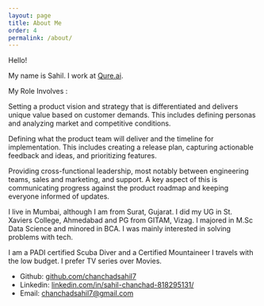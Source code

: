 ```yaml
---
layout: page
title: About Me
order: 4
permalink: /about/
---
```


Hello!

My name is Sahil.
I work at [Qure.ai](http://www.qure.ai).

My Role Involves :

Setting a product vision and strategy that is differentiated and delivers unique value based on customer demands. This includes defining personas and analyzing market and competitive conditions.

Defining what the product team will deliver and the timeline for implementation. This includes creating a release plan, capturing actionable feedback and ideas, and prioritizing features.

Providing cross-functional leadership, most notably between engineering teams, sales and marketing, and support. A key aspect of this is communicating progress against the product roadmap and keeping everyone informed of updates.

I live in Mumbai, although I am from Surat, Gujarat.
I did my UG in St. Xaviers College, Ahmedabad and PG from GITAM, Vizag. 
I majored in M.Sc Data Science and minored in BCA.
I was mainly interested in solving problems with tech.

I am a PADI certified Scuba Diver and a Certified Mountaineer
I travels with the low budget.
I prefer TV series over Movies.


* Github: [github.com/chanchadsahil7](https://github.com/chanchadsahil7)
* Linkedin: [linkedin.com/in/sahil-chanchad-818295131/](linkedin.com/in/sahil-chanchad-818295131/)
* Email: [chanchadsahil7@gmail.com](mailto:chanchadsahil7@gmail.com)
